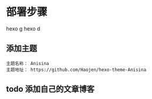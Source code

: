# 部署步骤
hexo g
hexo d

## 添加主题 

    主题名称： Anisina
    主题地址： https://github.com/Haojen/hexo-theme-Anisina

## todo 添加自己的文章博客